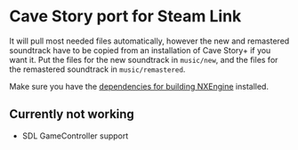 # Cave Story port for Steam Link

It will pull most needed files automatically, however the new and remastered soundtrack have to be copied from an installation of Cave Story+ if you want it.
Put the files for the new soundtrack in ```music/new```, and the files for the remastered soundtrack in ```music/remastered```.

Make sure you have the [dependencies for building NXEngine](https://github.com/nxengine/nxengine-evo/wiki/Building-linux-version) installed.

## Currently not working
- SDL GameController support
